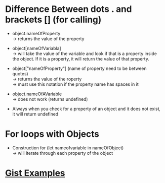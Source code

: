 # Difference Between dots . and brackets [] (for calling)

* object.nameOfProperty  
-> returns the value of the property

* object[nameOfVariabla]  
-> will take the value of the variable and look if that is a property inside the object. If it is a property, it will return the value of that property.

* object["nameOfProperty"] (name of property need to be between quotes)  
-> returns the value of the roperty  
-> must use this notation if the property name has spaces in it

* object.nameOfAVariable  
-> does not work (returns undefined)

* Always when you check for a property of an object and it does not exist, it will return undefined

# For loops with Objects

* Construction for (let nameofvariable in nameOfObject)  
-> will iterate through each property of the object

# [Gist Examples](https://gist.github.com/colevandersWands/69ac68ffd4c8b2da53a8297f2937d74c)